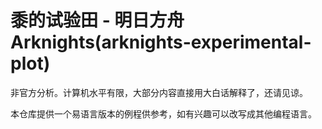 # 黍的试验田 - 明日方舟 Arknights(arknights-experimental-plot)
非官方分析。计算机水平有限，大部分内容直接用大白话解释了，还请见谅。

本仓库提供一个易语言版本的例程供参考，如有兴趣可以改写成其他编程语言。
